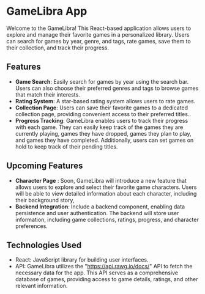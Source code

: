 # GameLibra App

Welcome to the GameLibra! This React-based application allows users to explore and manage their favorite games in a personalized library. Users can search for games by year, genre, and tags, rate games, save them to their collection, and track their progress. 

## Features

- **Game Search**: Easily search for games by year using the search bar. Users can also choose their preferred genres and tags to browse games that match their interests.
- **Rating System**: A star-based rating system allows users to rate games.
- **Collection Page**:  Users can save their favorite games to a dedicated collection page, providing convenient access to their preferred titles..
- **Progress Tracking**: GameLibra enables users to track their progress with each game. They can easily keep track of the games they are currently playing, games they have dropped, games they plan to play, and games they have completed. Additionally, users can set games on hold to keep track of their pending titles.



 ## Upcoming Features

- **Character Page** : Soon, GameLibra will introduce a new feature that allows users to explore and select their favorite game characters. Users will be able to view detailed information about each character, including their background story, 
- **Backend Integration**:  Include a backend component, enabling data persistence and user authentication. The backend will store user information, including game collections, ratings, progress, and character preferences. 

 ## Technologies Used

- React: JavaScript library for building user interfaces.
- API: GameLibra utilizes the "https://api.rawg.io/docs/" API to fetch the necessary data for the app. This API serves as a comprehensive database of games, providing access to game details, ratings, and other relevant information. 

